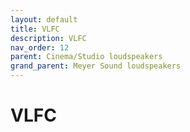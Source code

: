 ```yaml
---
layout: default
title: VLFC
description: VLFC
nav_order: 12
parent: Cinema/Studio loudspeakers
grand_parent: Meyer Sound loudspeakers
---
```


# VLFC